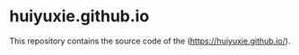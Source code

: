 # huiyuxie.github.io

This repository contains the source code of the (https://huiyuxie.github.io/).
